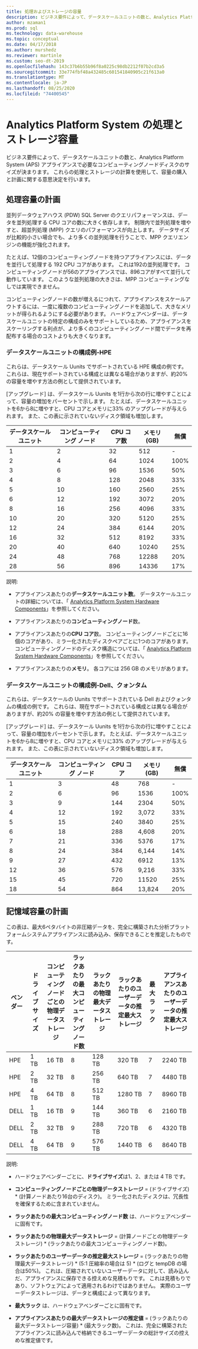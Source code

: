 ```yaml
---
title: 処理およびストレージの容量
description: ビジネス要件によって、データスケールユニットの数と、Analytics Platform System (APS) アプライアンスで必要なコンピューティングノードディスクのサイズが決まります。
author: mzaman1
ms.prod: sql
ms.technology: data-warehouse
ms.topic: conceptual
ms.date: 04/17/2018
ms.author: murshedz
ms.reviewer: martinle
ms.custom: seo-dt-2019
ms.openlocfilehash: 143c37b6b55b96f8a0225c98db2212f07b2cd3a5
ms.sourcegitcommit: 33e774fbf48a432485c601541840905c21f613a0
ms.translationtype: MT
ms.contentlocale: ja-JP
ms.lasthandoff: 08/25/2020
ms.locfileid: "74400545"
---
```

# <a name="processing-and-storage-capacity-in-analytics-platform-system"></a>Analytics Platform System の処理とストレージ容量
ビジネス要件によって、データスケールユニットの数と、Analytics Platform System (APS) アプライアンスで必要なコンピューティングノードディスクのサイズが決まります。 これらの処理とストレージの計算を使用して、容量の購入と計画に関する意思決定を行います。  
  
  
## <a name="planning-for-processing-capacity"></a><a name="section1"></a>処理容量の計画  
並列データウェアハウス (PDW) SQL Server のクエリパフォーマンスは、データを並列処理する CPU コアの数に大きく依存します。 制限内で並列処理を増やすと、超並列処理 (MPP) クエリのパフォーマンスが向上します。 データサイズが比較的小さい場合でも、より多くの並列処理を行うことで、MPP クエリエンジンの機能が強化されます。  
  
たとえば、12個のコンピューティングノードを持つアプライアンスには、データを並行して処理する 192 CPU コアがあります。 これは192の並列処理です。 コンピューティングノードが56のアプライアンスでは、896コアがすべて並行して動作しています。 このような並列処理の大きさは、MPP コンピューティングなしでは実現できません。  
  
コンピューティングノードの数が増えるにつれて、アプライアンスをスケールアウトするには、一度に複数のコンピューティングノードを追加して、大きなメリットが得られるようにする必要があります。 ハードウェアベンダーは、データスケールユニットの特定の構成のみをサポートしているため、アプライアンスをスケーリングする利点が、より多くのコンピューティングノード間でデータを再配布する場合のコストよりも大きくなります。  
  
### <a name="data-scale-unit-configuration-examples---hpe"></a>データスケールユニットの構成例-HPE  
これらは、データスケール Uunits でサポートされている HPE 構成の例です。 これらは、現在サポートされている構成とは異なる場合がありますが、約20% の容量を増やす方法の例として提供されています。  
  
[アップグレード] は、データスケール Uunits を1行から次の行に増やすことによって、容量の増加をパーセントで示します。 たとえば、データスケールユニットを6から8に増やすと、CPU コアとメモリに33% のアップグレードが与えられます。  また、この表に示されていないディスク領域も増加します。  
  
|データスケールユニット|コンピューティング ノード|CPU コア数|メモリ (GB)|無償|  
|--------------------|-----------------|-------------|-----------------|----------|  
|1|2|32|512|-|  
|2|4|64|1024|100%|  
|3|6|96|1536|50%|  
|4|8|128|2048|33%|  
|5|10|160|2560|25%|  
|6|12|192|3072|20%|  
|8|16|256|4096|33%|  
|10|20|320|5120|25%|  
|12|24|384|6144|20%|  
|16|32|512|8192|33%|  
|20|40|640|10240|25%|  
|24|48|768|12288|20%|  
|28|56|896|14336|17%|  
  
説明:  
  
-   アプライアンスあたりの**データスケールユニット数**。 データスケールユニットの詳細については、「 [Analytics Platform System Hardware Components](hardware-components.md)」を参照してください。  
  
-   アプライアンスあたりの**コンピューティングノード**数。  
  
-   アプライアンスあたりの**CPU コア**数。 コンピューティングノードごとに16個のコアがあり、ミラー化されたディスクペアごとに1つのコアがあります。 コンピューティングノードのディスク構造については、「 [Analytics Platform System Hardware Components](hardware-components.md)」を参照してください。  
  
-   アプライアンスあたりの**メモリ**。 各コアには 256 GB のメモリがあります。  
  
### <a name="data-scale-unit-configuration-examples---dell-quanta"></a>データスケールユニットの構成例-Dell、クォンタム  
これらは、データスケールの Uunits でサポートされている Dell およびクォンタムの構成の例です。 これらは、現在サポートされている構成とは異なる場合がありますが、約20% の容量を増やす方法の例として提供されています。  
  
[アップグレード] は、データスケール Uunits を1行から次の行に増やすことによって、容量の増加をパーセントで示します。 たとえば、データスケールユニットを6から8に増やすと、CPU コアとメモリに33% のアップグレードが与えられます。 また、この表に示されていないディスク領域も増加します。  
  
|データスケールユニット|コンピューティング ノード|CPU コア|メモリ (GB)|無償|  
|--------------------|-----------------|-------------|-----------------|----------|  
|1|3|48|768|-|  
|2|6|96|1536|100%|  
|3|9|144|2304|50%|  
|4|12|192|3,072|33%|  
|5|15|240|3840|25%|  
|6|18|288|4,608|20%|  
|7|21|336|5376|17%|  
|8|24|384|6,144|14%|  
|9|27|432|6912|13%|  
|12|36|576|9,216|33%|  
|15|45|720|11520|25%|  
|18|54|864|13,824|20%|  
  
## <a name="planning-for-storage-capacity"></a><a name="section2"></a>記憶域容量の計画  
この表は、最大6ペタバイトの非圧縮データを、完全に構築された分析プラットフォームシステムアプライアンスに読み込み、保存できることを推定したものです。 
  
|ベンダー|ドライブ サイズ|コンピューティングノードごとの物理データストレージ|ラックあたりの最大コンピューティングノード数|ラックあたりの物理最大データストレージ|ラックあたりのユーザーデータの推定最大ストレージ|最大ラック|アプライアンスあたりのユーザーデータの推定最大ストレージ|  
|----------|--------------|------------------------------------------|----------------------------------|------------------------------------------|------------------------------------------------|-----------------|-----------------------------------------------------|  
|HPE|1 TB|16 TB|8|128 TB|320 TB|7|2240 TB|  
|HPE|2 TB|32 TB|8|256 TB|640 TB|7|4480 TB|  
|HPE|4 TB|64 TB|8|512 TB|1280 TB|7|8960 TB|  
|DELL|1 TB|16 TB|9|144 TB|360 TB|6|2160 TB|  
|DELL|2 TB|32 TB|9|288 TB|720 TB|6|4320 TB|  
|DELL|4 TB|64 TB|9|576 TB|1440 TB|6|8640 TB|   
  
説明:  
  
-   ハードウェアベンダーごとに、**ドライブサイズ**は1、2、または 4 TB です。  
  
-   **コンピューティングノードごとの物理データストレージ** = (ドライブサイズ) * (計算ノードあたり16台のディスク)。 ミラー化されたディスクは、冗長性を確保するために含まれていません。  
  
-   **ラックあたりの最大コンピューティングノード数** は、ハードウェアベンダーに固有です。  
  
-   **ラックあたりの物理最大データストレージ** = (計算ノードごとの物理データストレージ) * (ラックあたりの最大コンピューティングノード数)。  
  
-   **ラックあたりのユーザーデータの推定最大ストレージ** = (ラックあたりの物理最大データストレージ) * (5:1 圧縮率の場合は 5) \* (ログと tempDB の場合は50%)。 これは、圧縮されていないユーザーデータに対して、読み込んだ、アプライアンスに保存できる控えめな見積もりです。 これは見積もりであり、ソフトウェアによって適用されるわけではありません。 実際のユーザーデータストレージは、データと構成によって異なります。  
  
-   **最大ラック** は、ハードウェアベンダーごとに固有です。  
  
-   **アプライアンスあたりの最大データストレージの推定値** = (ラックあたりの最大データストレージ容量) * (最大ラック数)。 これは、完全に構築されたアプライアンスに読み込んで格納できるユーザーデータの総計サイズの控えめな推定値です。  
  
